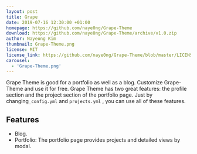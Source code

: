 ```yaml
---
layout: post
title: Grape
date: 2019-07-16 12:30:00 +01:00
homepage: https://github.com/naye0ng/Grape-Theme
download: https://github.com/naye0ng/Grape-Theme/archive/v1.0.zip
author: Nayeong Kim
thumbnail: Grape-Theme.png
license: MIT
license_link: https://github.com/naye0ng/Grape-Theme/blob/master/LICENSE.txt
carousel:
  - 'Grape-Theme.png'
---
```


Grape Theme is good for a portfolio as well as a blog. Customize Grape-Theme and use it for free.
Grape Theme has two great features: the profile section and the project section of the portfolio page. Just by changing`_config.yml` and `projects.yml` , you can use all of these features.

## Features

* Blog.
* Portfolio: The portfolio page provides projects and detailed views by modal.
